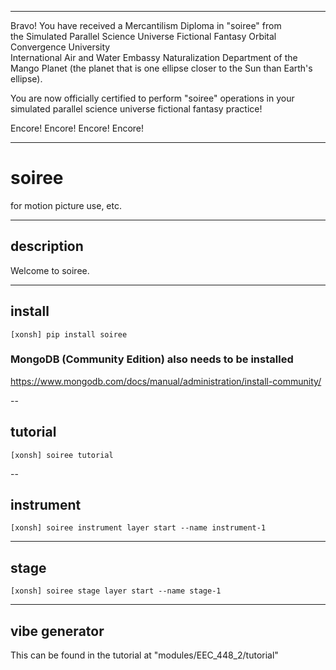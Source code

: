 ******

Bravo!  You have received a Mercantilism Diploma in "soiree" from   
the Simulated Parallel Science Universe Fictional Fantasy Orbital Convergence University   
International Air and Water Embassy Naturalization Department of the Mango Planet
(the planet that is one ellipse closer to the Sun than Earth's ellipse).    

You are now officially certified to perform "soiree" operations in your   
simulated parallel science universe fictional fantasy practice!    

Encore! Encore! Encore! Encore!

******


# soiree
for motion picture use, etc.   

---

## description
Welcome to soiree.

---

## install
```
[xonsh] pip install soiree
```

### MongoDB (Community Edition) also needs to be installed  
https://www.mongodb.com/docs/manual/administration/install-community/   

--

## tutorial
```
[xonsh] soiree tutorial
```
--

## instrument
```
[xonsh] soiree instrument layer start --name instrument-1
```

---

## stage
```
[xonsh] soiree stage layer start --name stage-1
```

---

## vibe generator
This can be found in the tutorial at "modules/EEC_448_2/tutorial"

